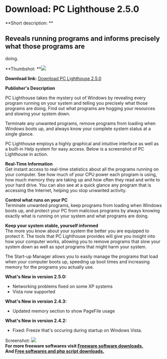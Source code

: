 # Download: PC Lighthouse 2.5.0

**Short description: **

## Reveals running programs and informs precisely what those programs are
doing.

  
**Thumbshot: **![](http://www.freewarefiles.com/screenshot/pclighthouse_md.gif)   
  
**Download link:** [Download PC Lighthouse 2.5.0](http://freesoftwares.boysofts.com/PC-Lighthouse_program_42425.html)  
  

**Publisher's Description**  
  

PC Lighthouse takes the mystery out of Windows by revealing every program
running on your system and telling you precisely what those programs are
doing. Find out what programs are hogging your resources and slowing your
system down.

Terminate any unwanted programs, remove programs from loading when Windows
boots up, and always know your complete system status at a single glance.

PC Lighthouse employs a highly graphical and intuitive interface as well as a
built-in Help system for easy access. Below is a screenshot of PC Lighthouse
in action.

**Real-Time Information**  
Get instant access to real-time statistics about all the programs running on
your computer. See how much of your CPU power each program is using, how much
memory they are taking up and how often they read and write to your hard
drive. You can also see at a quick glance any program that is accessing the
Internet, helping you stop unwanted activity.

**Control what runs on your PC**  
Terminate unwanted programs, keep programs from loading when Windows boots up,
and protect your PC from malicious programs by always knowing exactly what is
running on your system and what programs are doing.

**Keep your system stable, yourself informed**  
The more you know about your system the better you are equipped to protect it.
The tools that PC Lighthouse provides will give you insight into how your
computer works, allowing you to remove programs that slow your system down as
well as spot programs that might harm your system.

The Start-up Manager allows you to easily manage the programs that load when
your computer boots up, speeding up boot times and increasing memory for the
programs you actually use.

**What's New in version 2.5.0:**

  * Networking problems fixed on some XP systems 
  * Vista now supported 

**What's New in version 2.4.3:**

  * Updated memory section to show PageFile usage 

**What's New in version 2.4.2:**

  * Fixed: Freeze that's occuring during startup on Windows Vista. 

  
  
Screenshot: ![](http://www.freewarefiles.com/screenshot/pclighthouse.gif)  
**For more freeware softwares visit [Freeware software downloads.](http://freesoftwares.boysofts.com/)**   
**And [Free softwares and php script downloads.](http://www.boysofts.com/)**

